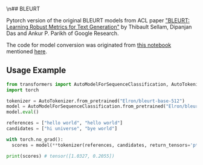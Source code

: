 \n## BLEURT

Pytorch version of the original BLEURT models from ACL paper ["BLEURT: Learning Robust Metrics for Text Generation"](https://aclanthology.org/2020.acl-main.704/) by 
Thibault Sellam, Dipanjan Das and Ankur P. Parikh of Google Research.

The code for model conversion was originated from [this notebook](https://colab.research.google.com/drive/1KsCUkFW45d5_ROSv2aHtXgeBa2Z98r03?usp=sharing) mentioned [here](https://github.com/huggingface/datasets/issues/224).

## Usage Example

```python
from transformers import AutoModelForSequenceClassification, AutoTokenizer
import torch

tokenizer = AutoTokenizer.from_pretrained("Elron/bleurt-base-512")
model = AutoModelForSequenceClassification.from_pretrained("Elron/bleurt-base-512")
model.eval()

references = ["hello world", "hello world"]
candidates = ["hi universe", "bye world"]

with torch.no_grad():
  scores = model(**tokenizer(references, candidates, return_tensors='pt'))[0].squeeze()

print(scores) # tensor([1.0327, 0.2055])
```

